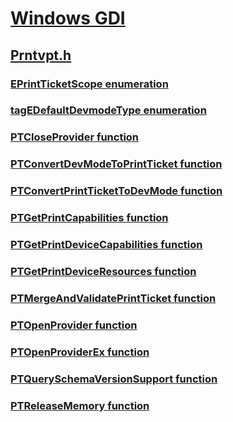 # [Windows GDI](../_gdi/index.md)
## [Prntvpt.h](index.md)
### [EPrintTicketScope enumeration](../prntvpt/ne-prntvpt-eprintticketscope.md)
### [tagEDefaultDevmodeType enumeration](../prntvpt/ne-prntvpt-tagedefaultdevmodetype.md)
### [PTCloseProvider function](../prntvpt/nf-prntvpt-ptcloseprovider.md)
### [PTConvertDevModeToPrintTicket function](../prntvpt/nf-prntvpt-ptconvertdevmodetoprintticket.md)
### [PTConvertPrintTicketToDevMode function](../prntvpt/nf-prntvpt-ptconvertprinttickettodevmode.md)
### [PTGetPrintCapabilities function](../prntvpt/nf-prntvpt-ptgetprintcapabilities.md)
### [PTGetPrintDeviceCapabilities function](../prntvpt/nf-prntvpt-ptgetprintdevicecapabilities.md)
### [PTGetPrintDeviceResources function](../prntvpt/nf-prntvpt-ptgetprintdeviceresources.md)
### [PTMergeAndValidatePrintTicket function](../prntvpt/nf-prntvpt-ptmergeandvalidateprintticket.md)
### [PTOpenProvider function](../prntvpt/nf-prntvpt-ptopenprovider.md)
### [PTOpenProviderEx function](../prntvpt/nf-prntvpt-ptopenproviderex.md)
### [PTQuerySchemaVersionSupport function](../prntvpt/nf-prntvpt-ptqueryschemaversionsupport.md)
### [PTReleaseMemory function](../prntvpt/nf-prntvpt-ptreleasememory.md)
